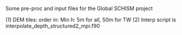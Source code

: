 Some pre-proc and input files for the Global SCHISM project

(1) DEM tiles: 
     order in: 
     Min h: 5m for all, 50m for TW
(2) Interp script is interpolate_depth_structured2_mpi.f90
